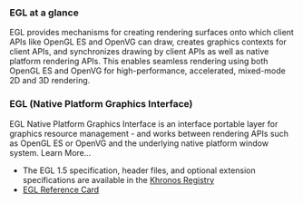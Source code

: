 ### EGL at a glance

EGL provides mechanisms for creating rendering surfaces onto which client APIs like OpenGL ES and OpenVG can draw, creates graphics contexts for client APIs, and synchronizes drawing by client APIs as well as native platform rendering APIs. This enables seamless rendering using both OpenGL ES and OpenVG for high-performance, accelerated, mixed-mode 2D and 3D rendering.

### EGL (Native Platform Graphics Interface)

EGL Native Platform Graphics Interface is an interface portable layer for graphics resource management - and works between rendering APIs such as OpenGL ES or OpenVG and the underlying native platform window system. Learn More...

*   The EGL 1.5 specification, header files, and optional extension specifications are available in the [Khronos Registry](https://www.khronos.org/registry/EGL/)
*   [EGL Reference Card](https://www.khronos.org/developers/reference-cards/)
